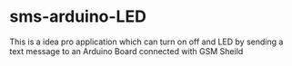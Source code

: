 # sms-arduino-LED
This is a idea pro application which can turn on off and LED by sending a text message to an Arduino Board connected with GSM Sheild
